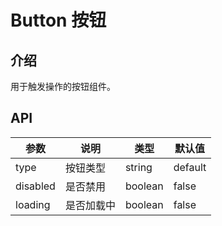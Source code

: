 # Button 按钮

<preview path="../demos/Button/Basic.vue" title="基础用法" description="Button 组件的基础用法"></preview>

## 介绍

用于触发操作的按钮组件。

## API

| 参数     | 说明       | 类型    | 默认值  |
| -------- | ---------- | ------- | ------- |
| type     | 按钮类型   | string  | default |
| disabled | 是否禁用   | boolean | false   |
| loading  | 是否加载中 | boolean | false   |
